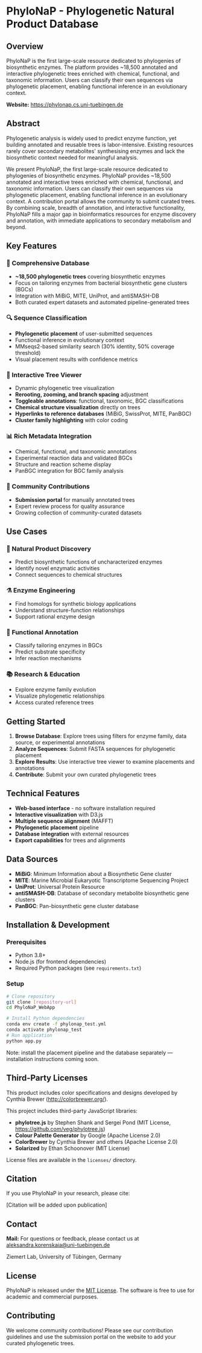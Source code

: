 # PhyloNaP - Phylogenetic Natural Product Database

## Overview

PhyloNaP is the first large-scale resource dedicated to phylogenies of biosynthetic enzymes. The platform provides ~18,500 annotated and interactive phylogenetic trees enriched with chemical, functional, and taxonomic information. Users can classify their own sequences via phylogenetic placement, enabling functional inference in an evolutionary context.

**Website:** https://phylonap.cs.uni-tuebingen.de

## Abstract

Phylogenetic analysis is widely used to predict enzyme function, yet building annotated and reusable trees is labor-intensive. Existing resources rarely cover secondary metabolites' synthesising enzymes and lack the biosynthetic context needed for meaningful analysis.

We present PhyloNaP, the first large-scale resource dedicated to phylogenies of biosynthetic enzymes. PhyloNaP provides ~18,500 annotated and interactive trees enriched with chemical, functional, and taxonomic information. Users can classify their own sequences via phylogenetic placement, enabling functional inference in an evolutionary context. A contribution portal allows the community to submit curated trees. By combining scale, breadth of annotation, and interactive functionality, PhyloNaP fills a major gap in bioinformatics resources for enzyme discovery and annotation, with immediate applications to secondary metabolism and beyond.

## Key Features

### 🧬 Comprehensive Database
- **~18,500 phylogenetic trees** covering biosynthetic enzymes
- Focus on tailoring enzymes from bacterial biosynthetic gene clusters (BGCs)
- Integration with MiBiG, MITE, UniProt, and antiSMASH-DB
- Both curated expert datasets and automated pipeline-generated trees

### 🔍 Sequence Classification
- **Phylogenetic placement** of user-submitted sequences
- Functional inference in evolutionary context
- MMseqs2-based similarity search (30% identity, 50% coverage threshold)
- Visual placement results with confidence metrics

### 🌳 Interactive Tree Viewer
- Dynamic phylogenetic tree visualization
- **Rerooting, zooming, and branch spacing** adjustment
- **Toggleable annotations**: functional, taxonomic, BGC classifications
- **Chemical structure visualization** directly on trees
- **Hyperlinks to reference databases** (MiBiG, SwissProt, MITE, PanBGC)
- **Cluster family highlighting** with color coding

### 📊 Rich Metadata Integration
- Chemical, functional, and taxonomic annotations
- Experimental reaction data and validated BGCs
- Structure and reaction scheme display
- PanBGC integration for BGC family analysis

### 🤝 Community Contributions
- **Submission portal** for manually annotated trees
- Expert review process for quality assurance
- Growing collection of community-curated datasets

## Use Cases

### 🧪 Natural Product Discovery
- Predict biosynthetic functions of uncharacterized enzymes
- Identify novel enzymatic activities
- Connect sequences to chemical structures

### ⚗️ Enzyme Engineering
- Find homologs for synthetic biology applications
- Understand structure-function relationships
- Support rational enzyme design

### 🔬 Functional Annotation
- Classify tailoring enzymes in BGCs
- Predict substrate specificity
- Infer reaction mechanisms

### 📚 Research & Education
- Explore enzyme family evolution
- Visualize phylogenetic relationships
- Access curated reference trees

## Getting Started

1. **Browse Database**: Explore trees using filters for enzyme family, data source, or experimental annotations
2. **Analyze Sequences**: Submit FASTA sequences for phylogenetic placement
3. **Explore Results**: Use interactive tree viewer to examine placements and annotations
4. **Contribute**: Submit your own curated phylogenetic trees

## Technical Features

- **Web-based interface** - no software installation required
- **Interactive visualization** with D3.js
- **Multiple sequence alignment** (MAFFT)
- **Phylogenetic placement** pipeline
- **Database integration** with external resources
- **Export capabilities** for trees and alignments

## Data Sources

- **MiBiG**: Minimum Information about a Biosynthetic Gene cluster
- **MITE**: Marine Microbial Eukaryotic Transcriptome Sequencing Project
- **UniProt**: Universal Protein Resource
- **antiSMASH-DB**: Database of secondary metabolite biosynthetic gene clusters
- **PanBGC**: Pan-biosynthetic gene cluster database

## Installation & Development

### Prerequisites
- Python 3.8+
- Node.js (for frontend dependencies)
- Required Python packages (see `requirements.txt`)

### Setup

```bash
# Clone repository
git clone [repository-url]
cd PhyloNaP_WebApp

# Install Python dependencies
conda env create -f phylonap_test.yml
conda activate phylonap_test
# Run application
python app.py
```

Note: install the placement pipeline and the database separately — installation instructions coming soon.

## Third-Party Licenses

This product includes color specifications and designs developed by Cynthia Brewer (http://colorbrewer.org/).

This project includes third-party JavaScript libraries:
- **phylotree.js** by Stephen Shank and Sergei Pond (MIT License, https://github.com/veg/phylotree.js)
- **Colour Palette Generator** by Google (Apache License 2.0)
- **ColorBrewer** by Cynthia Brewer and others (Apache License 2.0)
- **Solarized** by Ethan Schoonover (MIT License)


License files are available in the `licenses/` directory.

## Citation

If you use PhyloNaP in your research, please cite:

[Citation will be added upon publication]

## Contact

**Mail:** For questions or feedback, please contact us at [aleksandra.korenskaia@uni-tuebingen.de](mailto:aleksandra.korenskaia@uni-tuebingen.de)

Ziemert Lab, University of Tübingen, Germany

## License

PhyloNaP is released under the [MIT License](https://opensource.org/licenses/MIT). The software is free to use for academic and commercial purposes.

## Contributing

We welcome community contributions! Please see our contribution guidelines and use the submission portal on the website to add your curated phylogenetic trees.

